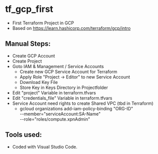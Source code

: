 # tf_gcp_first
- First Terraform Project in GCP
- Based on https://learn.hashicorp.com/terraform/gcp/intro

## Manual Steps:
- Create GCP Account
- Create Project
- Goto IAM & Management / Service Accounts
    - Create new GCP Service Account for Terraform
    - Apply Role "Project -> Editor" to new Service Account
    - Download Key File
    - Store Key in Keys Directory in Projectfolder
- Edit "project" Variable in terraform.tfvars
- Edit "credentials_file" Variable in terraform.tfvars 
- Service Account need rights to create Shared VPC (tbd in Terraform)
    - gcloud organizations add-iam-policy-binding "ORG-ID" \
       --member="serviceAccount:SA-Name" \
       --role="roles/compute.xpnAdmin"

## Tools used:
- Coded with Visual Studio Code.